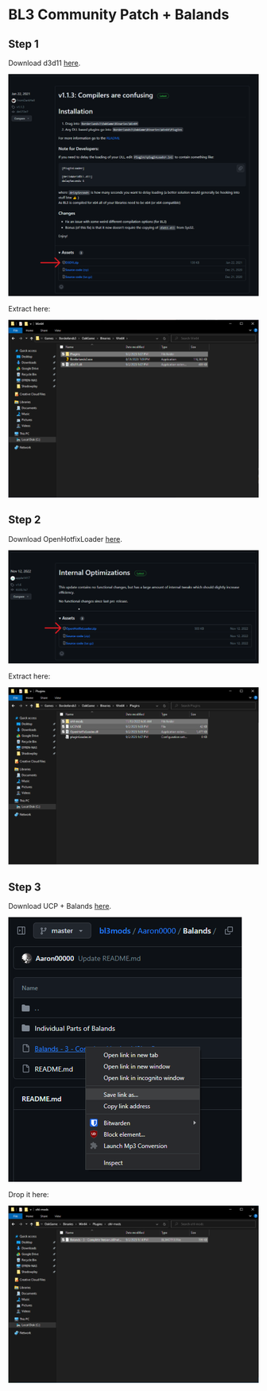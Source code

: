 # BL3 Community Patch + Balands

## Step 1
Download d3d11 [here](https://github.com/FromDarkHell/BL3DX11Injection/releases/).

![d3d11](assets/d3d11-1.png "d3d11")

Extract here:

![d3d11](assets/d3d11-2.png "d3d11")

## Step 2
Download OpenHotfixLoader [here](https://github.com/apple1417/OpenHotfixLoader/releases/).

![ool](assets/openHotfixLoader-1.png "ool")

Extract here:

![ool](assets/openHotfixLoader-2.png "ool")

## Step 3

Download UCP + Balands [here](https://github.com/BLCM/bl3mods/tree/master/Aaron0000/Balands).

![balands](assets/balands-1.png "balands")

Drop it here:

![balands](assets/balands-2.png "balands")